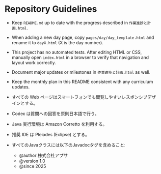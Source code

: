 # Repository Guidelines

- Keep `README.md` up to date with the progress described in `作業進捗と計画.html`.
- When adding a new day page, copy `pages/day/day_template.html` and rename it to `dayX.html` (X is the day number).
- This project has no automated tests. After editing HTML or CSS, manually open `index.html` in a browser to verify that navigation and layout work correctly.
- Document major updates or milestones in `作業進捗と計画.html` as well.
- Keep the monthly plan in this README consistent with any curriculum updates.

- すべての Web ページはスマートフォンでも閲覧しやすいレスポンシブデザインとする。

- Codex は質問への回答を原則日本語で行う。
- Java 実行環境は Amazon Corretto を利用する。
- 推奨 IDE は Pleiades (Eclipse) とする。

- すべてのJavaクラスには以下のJavadocタグを含めること:
  - @author 株式会社アプサ
  - @version 1.0
  - @since 2025

